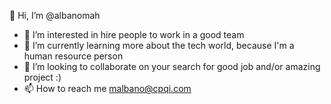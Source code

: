  👋 Hi, I’m @albanomah
- 👀 I’m interested in hire people to work in a good team
- 🌱 I’m currently learning more about the tech world, because I'm a human resource person
- 💞️ I’m looking to collaborate on your search for good job and/or amazing project :)
- 📫 How to reach me malbano@cpqi.com

<!---
albanomah/albanomah is a ✨ special ✨ repository because its `README.md` (this file) appears on your GitHub profile.
You can click the Preview link to take a look at your changes.
--->
